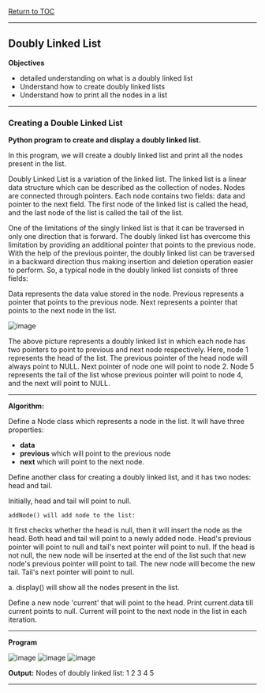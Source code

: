 <a href="https://github.com/CyberTrainingUSAF/06-Intro-to-Algorithms/blob/master/00-Table-of-Contents.md"> Return to TOC </a>

---

## Doubly Linked List

**Objectives**

* detailed understanding on what is a doubly linked list
* Understand how to create doubly linked lists
* Understand how to print all the nodes in a list

---
### Creating a Double Linked List

**Python program to create and display a doubly linked list.**

In this program, we will create a doubly linked list and print all the nodes present in the list.

Doubly Linked List is a variation of the linked list. The linked list is a linear data structure which can be described as the collection of nodes. Nodes are connected through pointers. Each node contains two fields: data and pointer to the next field. The first node of the linked list is called the head, and the last node of the list is called the tail of the list.

One of the limitations of the singly linked list is that it can be traversed in only one direction that is forward. The doubly linked list has overcome this limitation by providing an additional pointer that points to the previous node. With the help of the previous pointer, the doubly linked list can be traversed in a backward direction thus making insertion and deletion operation easier to perform. So, a typical node in the doubly linked list consists of three fields:

Data represents the data value stored in the node.
Previous represents a pointer that points to the previous node.
Next represents a pointer that points to the next node in the list.

![image](https://user-images.githubusercontent.com/19671036/60900225-77e36800-a231-11e9-8dce-7eb53a15459d.png)

The above picture represents a doubly linked list in which each node has two pointers to point to previous and next node respectively. Here, node 1 represents the head of the list. The previous pointer of the head node will always point to NULL. Next pointer of node one will point to node 2. Node 5 represents the tail of the list whose previous pointer will point to node 4, and the next will point to NULL.

---

**Algorithm:**

Define a Node class which represents a node in the list. It will have three properties: 
* **data**
* **previous** which will point to the previous node
* **next** which will point to the next node.

Define another class for creating a doubly linked list, and it has two nodes: head and tail. 

Initially, head and tail will point to null.

```
addNode() will add node to the list:
```

It first checks whether the head is null, then it will insert the node as the head.
Both head and tail will point to a newly added node.
Head's previous pointer will point to null and tail's next pointer will point to null.
If the head is not null, the new node will be inserted at the end of the list 
such that new node's previous pointer will point to tail.
The new node will become the new tail. Tail's next pointer will point to null.

a. display() will show all the nodes present in the list.

Define a new node 'current' that will point to the head.
Print current.data till current points to null.
Current will point to the next node in the list in each iteration.

---

**Program**

![image](https://user-images.githubusercontent.com/19671036/60900424-c3961180-a231-11e9-8b98-aa471d129489.png)
![image](https://user-images.githubusercontent.com/19671036/60900478-db6d9580-a231-11e9-8d52-cc9716d9060e.png)
![image](https://user-images.githubusercontent.com/19671036/60901446-98142680-a233-11e9-8139-3be70f7eb6fc.png)

**Output:**
Nodes of doubly linked list: 
1 2 3 4 5

---
